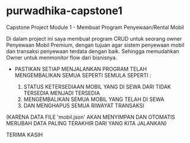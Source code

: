 # purwadhika-capstone1
Capstone Project Module 1 - Membuat Program Penyewaan/Rental Mobil

Di dalam project ini saya membuat program CRUD untuk seorang owner Penyewaan Mobil Premium, dengan tujuan agar sistem penyewaan mobil dan transaksi penyewaan terdata dengan baik.
Sehingga memudahkan Owner untuk menmonitor flow dari bisnisnya.

- PASTIKAN SETIAP MENJALANKAN PROGRAM TELAH MENGEMBALIKAN SEMUA SEPERTI SEMULA SEPERTI :

  1. STATUS KETERSEDIAAN MOBIL YANG DI SEWA DARI TIDAK TERSEDIA MENJADI TERSEDIA
  2. MENGEMBALIKAN SEMUA MOBIL YANG TELAH DI SEWA
  3. DAN MENGHAPUS SEMUA RIWAYAT TRANSAKSI

(KARENA DATA FILE 'mobil.json' AKAN MENYIMPAN DAN OTOMATIS MERUBAH DATA PALING TERAKHIR DARI YANG KITA JALANKAN)

TERIMA KASIH
